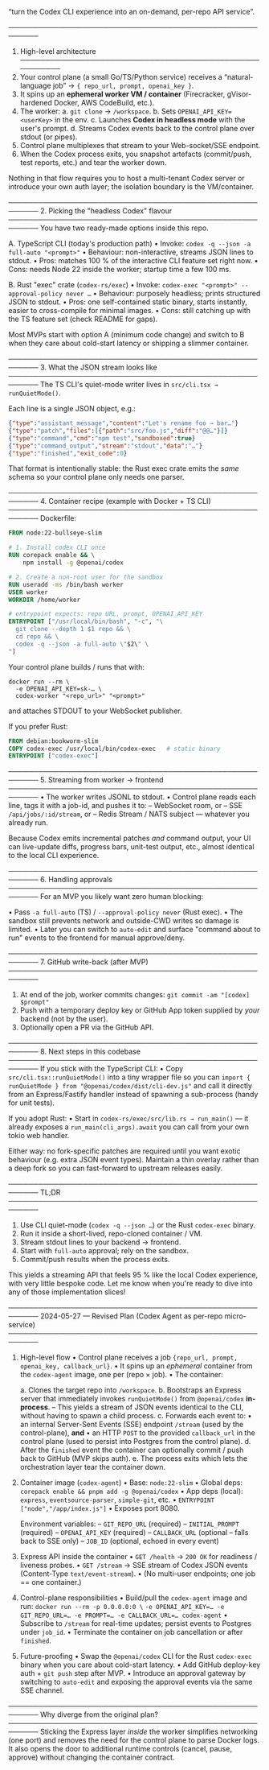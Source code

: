 “turn the Codex CLI experience into an on-demand, per-repo API service”.

────────────────────────────────────────────────────────

1. High-level architecture
   ────────────────────────────────────────────────────────
1. Your control plane (a small Go/TS/Python service) receives a
   “natural-language job” → `{ repo_url, prompt, openai_key }`.
1. It spins up an **ephemeral worker VM / container** (Firecracker,
   gVisor-hardened Docker, AWS CodeBuild, etc.).
1. The worker:
   a. `git clone` → `/workspace`.
   b. Sets `OPENAI_API_KEY=<userKey>` in the env.
   c. Launches **Codex in headless mode** with the user's prompt.
   d. Streams Codex events back to the control plane over stdout (or pipes).
1. Control plane multiplexes that stream to your Web-socket/SSE endpoint.
1. When the Codex process exits, you snapshot artefacts (commit/push,
   test reports, etc.) and tear the worker down.

Nothing in that flow requires you to host a multi-tenant Codex server or
introduce your own auth layer; the isolation boundary is the VM/container.

──────────────────────────────────────────────────────── 2. Picking the "headless Codex" flavour
────────────────────────────────────────────────────────
You have two ready-made options inside this repo.

A. TypeScript CLI (today's production path)
• Invoke: `codex -q --json -a full-auto "<prompt>"`
• Behaviour: non-interactive, streams JSON lines to stdout.
• Pros: matches 100 % of the interactive CLI feature set right now.
• Cons: needs Node 22 inside the worker; startup time a few 100 ms.

B. Rust "exec" crate (`codex-rs/exec`)
• Invoke: `codex-exec "<prompt>" --approval-policy never …`
• Behaviour: purposely headless; prints structured JSON to stdout.
• Pros: one self-contained static binary, starts instantly, easier to
cross-compile for minimal images.
• Cons: still catching up with the TS feature set (check README for gaps).

Most MVPs start with option A (minimum code change) and switch to B when they
care about cold-start latency or shipping a slimmer container.

──────────────────────────────────────────────────────── 3. What the JSON stream looks like
────────────────────────────────────────────────────────
The TS CLI's quiet-mode writer lives in `src/cli.tsx → runQuietMode()`.

Each line is a single JSON object, e.g.:

```json
{"type":"assistant_message","content":"Let's rename foo → bar…"}
{"type":"patch","files":[{"path":"src/foo.js","diff":"@@…"}]}
{"type":"command","cmd":"npm test","sandboxed":true}
{"type":"command_output","stream":"stdout","data":"…"}
{"type":"finished","exit_code":0}
```

That format is intentionally stable: the Rust exec crate emits the _same_
schema so your control plane only needs one parser.

──────────────────────────────────────────────────────── 4. Container recipe (example with Docker + TS CLI)
────────────────────────────────────────────────────────
Dockerfile:

```dockerfile
FROM node:22-bullseye-slim

# 1. Install codex CLI once
RUN corepack enable && \
    npm install -g @openai/codex

# 2. Create a non-root user for the sandbox
RUN useradd -ms /bin/bash worker
USER worker
WORKDIR /home/worker

# entrypoint expects: repo URL, prompt, OPENAI_API_KEY
ENTRYPOINT ["/usr/local/bin/bash", "-c", "\
  git clone --depth 1 $1 repo && \
  cd repo && \
  codex -q --json -a full-auto \"$2\" \
"]
```

Your control plane builds / runs that with:

```
docker run --rm \
  -e OPENAI_API_KEY=sk-… \
  codex-worker "<repo_url>" "<prompt>"
```

and attaches STDOUT to your WebSocket publisher.

If you prefer Rust:

```dockerfile
FROM debian:bookworm-slim
COPY codex-exec /usr/local/bin/codex-exec   # static binary
ENTRYPOINT ["codex-exec"]
```

──────────────────────────────────────────────────────── 5. Streaming from worker → frontend
────────────────────────────────────────────────────────
• The worker writes JSONL to stdout.
• Control plane reads each line, tags it with a job-id, and pushes it to:
– WebSocket room, or
– SSE `/api/jobs/:id/stream`, or
– Redis Stream / NATS subject — whatever you already run.

Because Codex emits incremental patches _and_ command output, your UI can
live-update diffs, progress bars, unit-test output, etc., almost identical to
the local CLI experience.

──────────────────────────────────────────────────────── 6. Handling approvals
────────────────────────────────────────────────────────
For an MVP you likely want zero human blocking:

• Pass `-a full-auto` (TS) / `--approval-policy never` (Rust exec).
• The sandbox still prevents network and outside-CWD writes so damage is
limited.
• Later you can switch to `auto-edit` and surface "command about to run" events
to the frontend for manual approve/deny.

──────────────────────────────────────────────────────── 7. GitHub write-back (after MVP)
────────────────────────────────────────────────────────

1. At end of the job, worker commits changes:
   `git commit -am "[codex] $prompt"`
2. Push with a temporary deploy key or GitHub App token supplied by _your_
   backend (not by the user).
3. Optionally open a PR via the GitHub API.

──────────────────────────────────────────────────────── 8. Next steps in this codebase
────────────────────────────────────────────────────────
If you stick with the TypeScript CLI:
• Copy `src/cli.tsx::runQuietMode()` into a tiny wrapper file so you can
`import { runQuietMode } from "@openai/codex/dist/cli-dev.js"` and call it
directly from an Express/Fastify handler instead of spawning a sub-process
(handy for unit tests).

If you adopt Rust:
• Start in `codex-rs/exec/src/lib.rs → run_main()` — it already exposes a
`run_main(cli_args).await` you can call from your own tokio web handler.

Either way: no fork-specific patches are required until you want exotic
behaviour (e.g. extra JSON event types). Maintain a thin overlay rather than a
deep fork so you can fast-forward to upstream releases easily.

────────────────────────────────────────────────────────
TL;DR
────────────────────────────────────────────────────────

1. Use CLI quiet-mode (`codex -q --json …`) or the Rust `codex-exec` binary.
2. Run it inside a short-lived, repo-cloned container / VM.
3. Stream stdout lines to your backend → frontend.
4. Start with `full-auto` approval; rely on the sandbox.
5. Commit/push results when the process exits.

This yields a streaming API that feels 95 % like the local Codex experience,
with very little bespoke code. Let me know when you're ready to dive into any
of those implementation slices!

────────────────────────────────────────────────────────
2024-05-27 — Revised Plan (Codex Agent as per-repo micro-service)
────────────────────────────────────────────────────────

1. High-level flow
   • Control plane receives a job `{repo_url, prompt, openai_key, callback_url}`.
   • It spins up an _ephemeral_ container from the `codex-agent` image, one per (repo × job).
   • The container:

   a. Clones the target repo into `/workspace`.
   b. Bootstraps an Express server that immediately invokes `runQuietMode()` from `@openai/codex` **in-process**.
   – This yields a stream of JSON events identical to the CLI, without having to spawn a child process.
   c. Forwards each event to:
   • an internal Server-Sent Events (SSE) endpoint `/stream` (used by the control-plane), **and**
   • an HTTP `POST` to the provided `callback_url` in the control plane (used to persist into Postgres from the control plane).
   d. After the `finished` event the container can optionally commit / push back to GitHub (MVP skips auth).
   e. The process exits which lets the orchestration layer tear the container down.

2. Container image (`codex-agent`)
   • Base: `node:22-slim`
   • Global deps: `corepack enable && pnpm add -g @openai/codex`
   • App deps (local): `express`, `eventsource-parser`, `simple-git`, etc.
   • `ENTRYPOINT ["node","/app/index.js"]`
   • Exposes port 8080.

   Environment variables:
   – `GIT_REPO_URL` (required)
   – `INITIAL_PROMPT` (required)
   – `OPENAI_API_KEY` (required)
   – `CALLBACK_URL` (optional – falls back to SSE only)
   – `JOB_ID` (optional, echoed in every event)

3. Express API inside the container
   • `GET /health` → `200 OK` for readiness / liveness probes.
   • `GET /stream` → SSE stream of Codex JSON events (Content-Type `text/event-stream`).
   • (No multi-user endpoints; one job == one container.)

4. Control-plane responsibilities
   • Build/pull the `codex-agent` image and run:
   `docker run --rm -p 0.0.0.0:0 \`
   `-e OPENAI_API_KEY=… -e GIT_REPO_URL=… -e PROMPT=… -e CALLBACK_URL=… codex-agent`
   • Subscribe to `/stream` for real-time updates; persist events to Postgres under `job_id`.
   • Terminate the container on job cancellation or after `finished`.

5. Future-proofing
   • Swap the `@openai/codex` CLI for the Rust `codex-exec` binary when you care about cold-start latency.
   • Add GitHub deploy-key auth + `git push` step after MVP.
   • Introduce an approval gateway by switching to `auto-edit` and exposing the approval events via the same SSE channel.

────────────────────────────────────────────────────────
Why diverge from the original plan?
────────────────────────────────────────────────────────
Sticking the Express layer _inside_ the worker simplifies networking (one port) and
removes the need for the control plane to parse Docker logs. It also opens the
door to additional runtime controls (cancel, pause, approve) without changing
the container contract.
